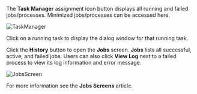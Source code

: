 ---
---

The **Task Manager** <span class="material-icons">assignment</span> icon button displays all running and failed jobs/processes. Minimized jobs/processes can be accessed here.

![TaskManager](/images/SCALE/22.02/TaskManager.png "TrueNAS SCALE Task Manager")

Click on a running task to display the dialog window for that running task.

Click the **History** button to open the **Jobs** screen. **Jobs** lists all successful, active, and failed jobs. Users can also click **View Log** next to a failed process to view its log information and error message.

![JobsScreen](/images/SCALE/22.02/JobsScreen.png "Task Manager Jobs")

For more information see the **Jobs Screens** article.
